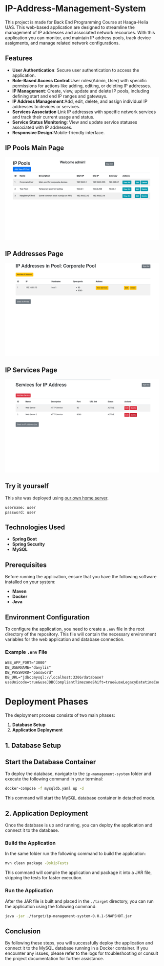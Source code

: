 # IP-Address-Management-System
This project is made for Back End Programming Course at Haaga-Helia UAS. This web-based application are designed to streamline the management of IP addresses and associated network recources. With this application you can monitor, and maintain IP address pools, track device assigments, and manage related network configurations.

## Features
- **User Authentication**: Secure user authentication to access the application.
- **Role-Based Access Control**:User roles(Admin, User) with speciific permissions for actions like adding, editing, or deleting IP addresses.
- **IP Management**: Create, view, update and delete IP pools, including defining start and end IP ranges and gateways.
- **IP Address Management**:Add, edit, delete, and assign individual IP addresses to devices or services.
- **Services Association**:Link IP addresses with specific network services and track their current usage and status.
- **Service Status Monitoring**: View and update service statuses associated with IP addresses.
- **Responsive Design**:Mobile-friendly interface.

## IP Pools Main Page

![IP Pools main screen](./assets/ippools.png)

## IP Addresses Page

![IP Addresses screen](./assets/ipaddresses.png)

## IP Services Page

![IP Addresses screen](./assets/ipservices.png)

## Try it yourself
This site was deployed using [our own home server](https://ipms.tylencloud.com/login).

```
username: user
password: user
```

## Technologies Used
- **Spring Boot**
- **Spring Security**
- **MySQL**

## Prerequisites

Before running the application, ensure that you have the following software installed on your system:

- **Maven**
- **Docker**
- **Java**

## Environment Configuration

To configure the application, you need to create a `.env` file in the root directory of the repository. This file will contain the necessary environment variables for the web application and database connection.

### Example `.env` File

```dotenv
WEB_APP_PORT="3000"
DB_USERNAME="davylis"
DB_PASSWORD="password"
DB_URL="jdbc:mysql://localhost:3306/database?useUnicode=true&useJDBCCompliantTimezoneShift=true&useLegacyDatetimeCode=false&serverTimezone=UTC"
```

# Deployment Phases

The deployment process consists of two main phases:

1. **Database Setup**
2. **Application Deployment**

## 1. Database Setup

## Start the Database Container

To deploy the database, navigate to the `ip-management-system` folder and execute the following command in your terminal:

```bash
docker-compose -f mysqldb.yaml up -d
```

This command will start the MySQL database container in detached mode.

## 2. Application Deployment

Once the database is up and running, you can deploy the application and connect it to the database.

### Build the Application

In the same folder run the following command to build the application:

```bash
mvn clean package -DskipTests
```

This command will compile the application and package it into a JAR file, skipping the tests for faster execution.

### Run the Application

After the JAR file is built and placed in the `./target` directory, you can run the application using the following command:

```bash
java -jar ./target/ip-management-system-0.0.1-SNAPSHOT.jar
```

## Conclusion

By following these steps, you will successfully deploy the application and connect it to the MySQL database running in a Docker container. If you encounter any issues, please refer to the logs for troubleshooting or consult the project documentation for further assistance.


